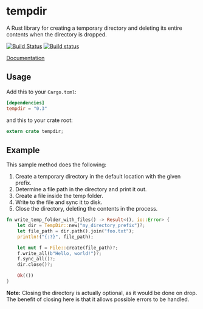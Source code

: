 tempdir
=======

A Rust library for creating a temporary directory and deleting its entire
contents when the directory is dropped.

[![Build Status](https://travis-ci.org/rust-lang-nursery/tempdir.svg?branch=master)](https://travis-ci.org/rust-lang-nursery/tempdir)
[![Build status](https://ci.appveyor.com/api/projects/status/2mp24396db5t4hul/branch/master?svg=true)](https://ci.appveyor.com/project/rust-lang-libs/tempdir/branch/master)

[Documentation](https://doc.rust-lang.org/tempdir)

## Usage

Add this to your `Cargo.toml`:

```toml
[dependencies]
tempdir = "0.3"
```

and this to your crate root:

```rust
extern crate tempdir;
```

## Example

This sample method does the following:

1. Create a temporary directory in the default location with the given prefix.
2. Determine a file path in the directory and print it out.
3. Create a file inside the temp folder.
4. Write to the file and sync it to disk.
5. Close the directory, deleting the contents in the process.

```rust
fn write_temp_folder_with_files() -> Result<(), io::Error> {
    let dir = TempDir::new("my_directory_prefix")?;
    let file_path = dir.path().join("foo.txt");
    println!("{:?}", file_path);

    let mut f = File::create(file_path)?;
    f.write_all(b"Hello, world!")?;
    f.sync_all()?;
    dir.close()?;

    Ok(())
}
```

**Note:** Closing the directory is actually optional, as it would be done on
drop. The benefit of closing here is that it allows possible errors to be
handled.
